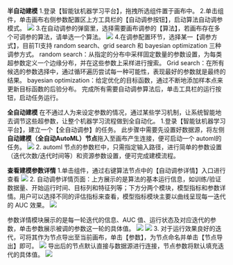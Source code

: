 ﻿
**半自动建模**
1.登录【智能钛机器学习平台】，拖拽所选组件置于画布中。
2.单击组件，单击画布右侧参数配置区上方工具栏的【自动调参按钮】，启动算法自动调参模式。
![](https://main.qcloudimg.com/raw/b5fbbba37c1016f490542069a8b05cee.png)
3.在自动调参的弹窗里，选择需要画布调参的【算法】，若画布存在多个可调参的算法，请单选一个算法。
![](https://main.qcloudimg.com/raw/312100fb70fd67b8a5198e9bb39db3bc.jpg)
4.在调参配置环节，选择某一【调参方式】，目前TI支持 random search、grid search 和 bayesian optimization 三种调参方式。
random search：从指定的分布中采样固定数量的参数设置，为每类超参数定义一个边缘分布，并在这些参数上采样进行搜索。
Grid search：在所有候选的参数选择中，通过循环遍历尝试每一种可能性，表现最好的参数就是最终的结果。
bayesian optimization：给定优化的目标函数，通过不断地添加样本点来更新目标函数的后验分布。
完成所有需要自动调参算法后，单击工具栏的运行按钮，启动任务运行。

**全自动建模**
在不通过人为来设定参数的情况，通过某些学习机制，让系统智能地去调节这些超参数，让整个机器学习流程做到全自动化。
1.登录【智能钛机器学习平台】，建立一个【全自动调参】的任务。
此步骤中需要先设置好数据源，将左侧**自动建模（全自动AutoML）节点**拖入至画布产生连接，便可启动一个 automl的任务。
![](https://main.qcloudimg.com/raw/8b979420cb72e139ddbbcf50a04b4a63.jpg)
2. automl 节点的参数栏中，只需指定输入路径，进行简单的参数设置（迭代次数/迭代时间等）和资源参数设置，便可完成建模流程。

**查看建模参数详情**
1.单击组件，通过右键算法节点中的【自动调参详情】入口进行查看
![](https://main.qcloudimg.com/raw/00af33b6c0056da60726c1137d6bfa91.jpg)
2. 自动调参详情页面：上方展示的是算法的基本运行信息，如训练/验证数据量、开始运行时间、目标列和特征列等；下方分两个模块，模型指标和参数详情。用户可以选择不同的评估指标来查看，模型指标模块主要以曲线呈现每一迭代的 AUC 效果。
![](https://main.qcloudimg.com/raw/899ad41aed98ba1326ce681b1d494295.jpg)



参数详情模块展示的是每一轮迭代的信息、AUC 值、运行状态及对应迭代的参数，单击参数展示被调的参数这一轮的具体值。
![](https://main.qcloudimg.com/raw/a25f77b5ef3cabd0947aea8374f35e2b.jpg)
![](https://main.qcloudimg.com/raw/e11c7e9753b23a2591c14861ec3eabf1.jpg)
3. 对于运行效果良好的迭代，可将其作为节点导出至当前画布，单击【参数】，为节点命名并单击【节点导出】即可。
![](https://main.qcloudimg.com/raw/468b39c81a31fbadb2f780bd5c41de32.jpg)
导出后的节点默认直接与数据源进行连接，节点参数将默认填充迭代的具体值。
![](https://main.qcloudimg.com/raw/bc3ed0e8142927523b884e9e90d27d80.jpg)

